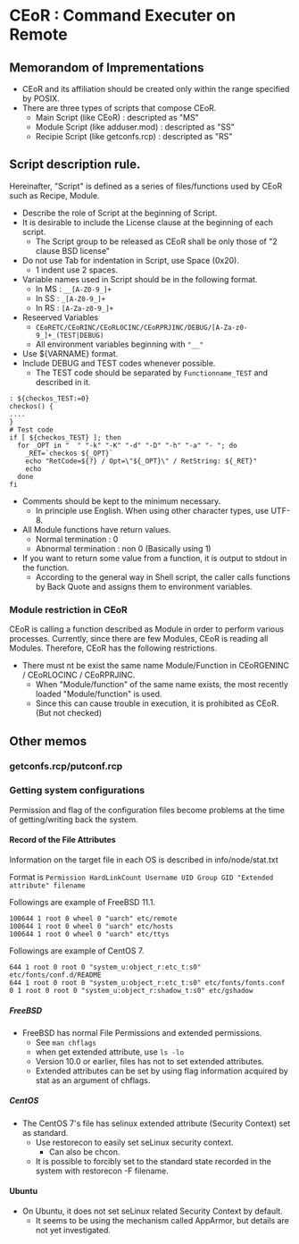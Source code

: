 # CEoR : Command Executer on Remote 

## Memorandom of Imprementations

* CEoR and its affiliation should be created only within the range specified by POSIX.
* There are three types of scripts that compose CEoR.
  * Main Script (like CEoR)            : descripted as "MS"
  * Module Script (like adduser.mod)   : descripted as "SS"
  * Recipie Script (like getconfs.rcp) : descripted as "RS"

## Script description rule.
Hereinafter, "Script" is defined as a series of files/functions used by CEoR such as Recipe, Module.

* Describe the role of Script at the beginning of Script.
* It is desirable to include the License clause at the beginning of each script.
  * The Script group to be released as CEoR shall be only those of "2 clause BSD license"
* Do not use Tab for indentation in Script, use Space (0x20).
  * 1 indent use 2 spaces.
* Variable names used in Script should be in the following format.
  * In MS : `__[A-Z0-9_]+`
  * In SS : `_[A-Z0-9_]+`
  * In RS : `[A-Za-z0-9_]+`
* Reseerved Variables
  * `CEoRETC/CEoRINC/CEoRLOCINC/CEoRPRJINC/DEBUG/[A-Za-z0-9_]+_(TEST|DEBUG)`
  * All environment variables beginning with `"__"`
* Use ${VARNAME} format.
* Include DEBUG and TEST codes whenever possible.
  * The TEST code should be separated by `Functionname_TEST` and described in it.

```
: ${checkos_TEST:=0}
checkos() {
....
}
# Test code
if [ ${checkos_TEST} ]; then
  for _OPT in "  " "-k" "-K" "-d" "-D" "-h" "-a" "- "; do
    _RET=`checkos ${_OPT}`
    echo "RetCode=${?} / Opt=\"${_OPT}\" / RetString: ${_RET}"
    echo
  done
fi
```

* Comments should be kept to the minimum necessary.
  * In principle use English. When using other character types, use UTF-8.
* All Module functions have return values.
  * Normal termination   : 0
  * Abnormal termination : non 0 (Basically using 1)
* If you want to return some value from a function, it is output to stdout in the function.
  * According to the general way in Shell script, the caller calls functions by Back Quote and assigns them to environment variables.

### Module restriction in CEoR

CEoR is calling a function described as Module in order to perform various processes.
Currently, since there are few Modules, CEoR is reading all Modules.
Therefore, CEoR has the following restrictions.

* There must nt be exist the same name Module/Function in CEoRGENINC / CEoRLOCINC / CEoRPRJINC.
  * When "Module/function" of the same name exists, the most recently loaded "Module/function" is used.
  * Since this can cause trouble in execution, it is prohibited as CEoR. (But not checked)

## Other memos

### getconfs.rcp/putconf.rcp

### Getting system configurations
Permission and flag of the configuration files become problems at the time of getting/writing back the system.

#### Record of the File Attributes
Information on the target file in each OS is described in info/node/stat.txt

Format is `Permission HardLinkCount Username UID Group GID "Extended attribute" filename`

Followings are example of FreeBSD 11.1.
```
100644 1 root 0 wheel 0 "uarch" etc/remote
100644 1 root 0 wheel 0 "uarch" etc/hosts
100644 1 root 0 wheel 0 "uarch" etc/ttys
```

Followings are example of CentOS 7.
```
644 1 root 0 root 0 "system_u:object_r:etc_t:s0" etc/fonts/conf.d/README
644 1 root 0 root 0 "system_u:object_r:etc_t:s0" etc/fonts/fonts.conf
0 1 root 0 root 0 "system_u:object_r:shadow_t:s0" etc/gshadow
```

##### FreeBSD 

* FreeBSD has normal File Permissions and extended permissions.
  * See `man chflags`
  * when get extended attribute, use `ls -lo`
  * Version 10.0 or earlier, files has not to set extended attributes.
  * Extended attributes can be set by using flag information acquired by stat as an argument of chflags.

##### CentOS 

* The CentOS 7's file has selinux extended attribute (Security Context) set as standard.
  * Use restorecon to easily set seLinux security context.
    * Can also be chcon.
  * It is possible to forcibly set to the standard state recorded in the system with restorecon -F filename.

#### Ubuntu 

* On Ubuntu, it does not set seLinux related Security Context by default.
  * It seems to be using the mechanism called AppArmor, but details are not yet investigated.
